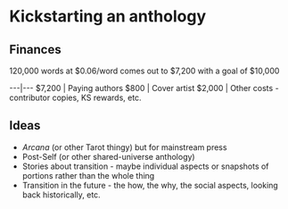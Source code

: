 # Kickstarting an anthology

## Finances

120,000 words at $0.06/word comes out to $7,200 with a goal of $10,000

---|---
$7,200 | Paying authors
$800 | Cover artist
$2,000 | Other costs - contributor copies, KS rewards, etc.

## Ideas

* _Arcana_ (or other Tarot thingy) but for mainstream press
* Post-Self (or other shared-universe anthology)
* Stories about transition - maybe individual aspects or snapshots of portions rather than the whole thing
* Transition in the future - the how, the why, the social aspects, looking back historically, etc.
